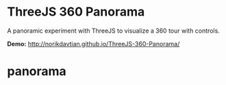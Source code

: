 ThreeJS 360 Panorama
====================

A panoramic experiment with ThreeJS to visualize a 360 tour with controls.


**Demo:** http://norikdavtian.github.io/ThreeJS-360-Panorama/
# panorama

